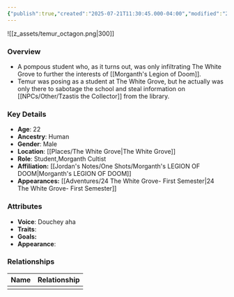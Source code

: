 ```yaml
---
{"publish":true,"created":"2025-07-21T11:30:45.000-04:00","modified":"2025-10-03T15:48:55.055-04:00","published":"2025-10-03T15:48:55.055-04:00","cssclasses":"","Age":"22","Ancestry":"Human","Gender":"Male","Location":["[[The White Grove]]"],"Role":["Student","Morganth Cultist"],"Affiliation":["[[Jordan's Notes/One Shots/Morganth's LEGION OF DOOM]]"],"Appearances":["[[24 The White Grove- First Semester]]"]}
---
```



![[z_assets/temur_octagon.png|300]]

### Overview
- A pompous student who, as it turns out, was only infiltrating The White Grove to further the interests of [[Morganth's Legion of Doom]].
- Temur was posing as a student at The White Grove, but he actually was only there to sabotage the school and steal information on [[NPCs/Other/Tzastis the Collector]] from the library.

### Key Details
- **Age**: 22
- **Ancestry**: Human
- **Gender**: Male
- **Location**: [[Places/The White Grove\|The White Grove]]
- **Role**: Student,Morganth Cultist
- **Affiliation:** [[Jordan's Notes/One Shots/Morganth's LEGION OF DOOM\|Morganth's LEGION OF DOOM]]
- **Appearances:** [[Adventures/24 The White Grove- First Semester\|24 The White Grove- First Semester]]

### Attributes
- **Voice**: Douchey aha
- **Traits**: 
- **Goals:** 
- **Appearance**: 

### Relationships

| Name | Relationship |
| ---- | ------------ |
|      |              |

